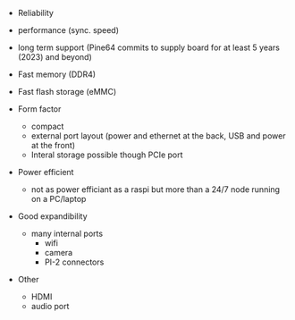 
- Reliability
- performance (sync. speed)
- long term support (Pine64 commits to supply board for at least 5 years (2023) and beyond)
- Fast memory (DDR4)
- Fast flash storage (eMMC)
- Form factor
	- compact
	- external port layout (power and ethernet at the back, USB and power at the front)
	- Interal storage possible though PCIe port

- Power efficient
	- not as power efficiant as a raspi but more than a 24/7 node running on a PC/laptop
	
- Good expandibility
	- many internal ports
		- wifi
		- camera
		- PI-2 connectors
- Other
	- HDMI
	- audio port
